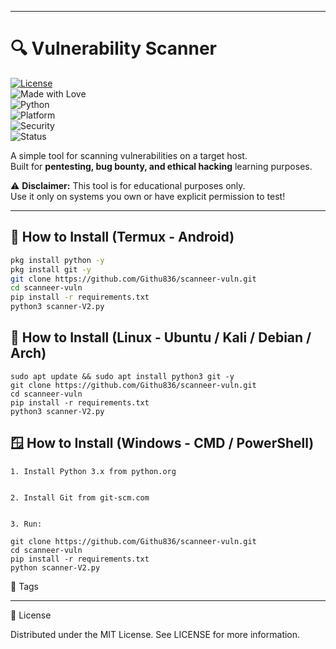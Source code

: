 


---

# 🔍 Vulnerability Scanner

[![License](https://img.shields.io/badge/license-MIT-green.svg)](LICENSE)  
![Made with Love](https://img.shields.io/badge/Made%20with-%F0%9F%92%9B-red.svg)  
![Python](https://img.shields.io/badge/Python-3.x-blue.svg)  
![Platform](https://img.shields.io/badge/Platform-Linux%20%7C%20Windows%20%7C%20Android-lightgrey.svg)  
![Security](https://img.shields.io/badge/Security-Scanner-blue.svg)  
![Status](https://img.shields.io/badge/Status-Stable-brightgreen.svg)  

A simple tool for scanning vulnerabilities on a target host.  
Built for **pentesting, bug bounty, and ethical hacking** learning purposes.  

⚠️ **Disclaimer:** This tool is for educational purposes only.  
Use it only on systems you own or have explicit permission to test!  

---

## 📲 How to Install (Termux - Android)
```bash
pkg install python -y
pkg install git -y
git clone https://github.com/Githu836/scanneer-vuln.git
cd scanneer-vuln
pip install -r requirements.txt
python3 scanner-V2.py
```

## 🐧 How to Install (Linux - Ubuntu / Kali / Debian / Arch)
```
sudo apt update && sudo apt install python3 git -y
git clone https://github.com/Githu836/scanneer-vuln.git
cd scanneer-vuln
pip install -r requirements.txt
python3 scanner-V2.py
```

## 🪟 How to Install (Windows - CMD / PowerShell)
```
1. Install Python 3.x from python.org


2. Install Git from git-scm.com


3. Run:

git clone https://github.com/Githu836/scanneer-vuln.git
cd scanneer-vuln
pip install -r requirements.txt
python scanner-V2.py
```

📎 Tags










---

📖 License



Distributed under the MIT License.
See LICENSE for more information.



